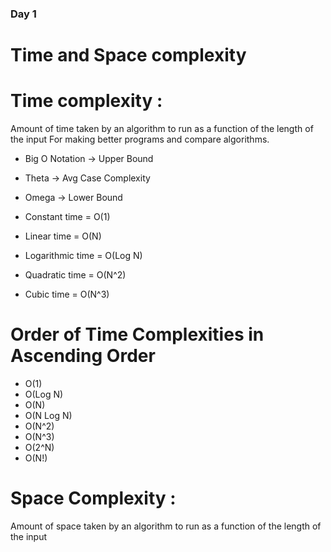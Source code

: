 ### Day 1
# Time and Space complexity

# Time complexity : 
Amount of time taken by an algorithm to run as a function of the length of the input
For making better programs and compare algorithms.

- Big O Notation -> Upper Bound
- Theta -> Avg Case Complexity 
- Omega -> Lower Bound

- Constant time = O(1)
- Linear time = O(N)
- Logarithmic time = O(Log N)
- Quadratic time = O(N^2)
- Cubic time = O(N^3)

# Order of Time Complexities in Ascending Order
- O(1)
- O(Log N)
- O(N)
- O(N Log N)
- O(N^2)
- O(N^3)
- O(2^N)
- O(N!)

# Space Complexity : 
Amount of space taken by an algorithm to run as a function of the length of the input
